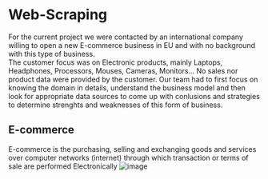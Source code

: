 # Web-Scraping

For the current project we were contacted by an international company willing to open a new E-commerce business in EU and with no background with this type of business.  
The customer focus was on Electronic products, mainly Laptops, Headphones, Processors, Mouses, Cameras, Monitors...
No sales nor product data were provided by the customer. 
Our team had to first focus on knowing the domain in details, understand the business model and then look for appropriate data sources to come up with conlusions and strategies to determine strenghts and weaknesses of this form of business.


## E-commerce

E-commerce is the purchasing, selling and exchanging goods and services over computer networks (internet) through which transaction or terms of sale are performed Electronically
![image](https://user-images.githubusercontent.com/73824871/110247186-41607200-7f6b-11eb-85f3-7c6d469e1252.png)
